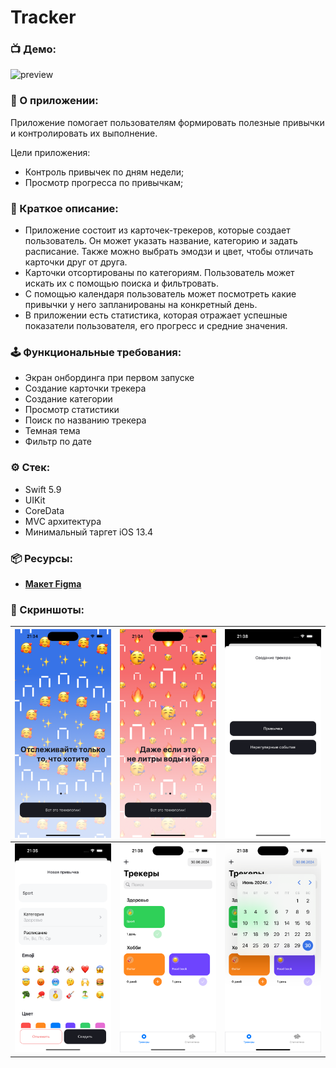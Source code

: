 # Tracker

### 📺 Демо:
![preview](https://github.com/AleksPt/Tracker/blob/main/demo.gif)

### 📱 О приложении:
Приложение помогает пользователям формировать полезные привычки и контролировать их выполнение.

Цели приложения:
+ Контроль привычек по дням недели;
+ Просмотр прогресса по привычкам;

### 📜 Краткое описание:
+ Приложение состоит из карточек-трекеров, которые создает пользователь. Он может указать название, категорию и задать расписание. Также можно выбрать эмодзи и цвет, чтобы отличать карточки друг от друга.
+ Карточки отсортированы по категориям. Пользователь может искать их с помощью поиска и фильтровать.
+ С помощью календаря пользователь может посмотреть какие привычки у него запланированы на конкретный день.
+ В приложении есть статистика, которая отражает успешные показатели пользователя, его прогресс и средние значения.

### 🕹️ Функциональные требования:
+ Экран онбординга при первом запуске
+ Создание карточки трекера
+ Создание категории
+ Просмотр статистики
+ Поиск по названию трекера
+ Темная тема
+ Фильтр по дате

### ⚙️ Стек:
- Swift 5.9
- UIKit
- CoreData
- MVC архитектура
- Минимальный таргет iOS 13.4

### 📦 Ресурсы:
- [**Макет Figma**](https://www.figma.com/design/IcbN0hh3YsqazAsf3oxm2j/Tracker?m=auto&t=USqyA7ls9w9xWhlM-6)

### 📸 Скриншоты:
| ![preview](https://github.com/AleksPt/Tracker/blob/main/1.png) |![preview](https://github.com/AleksPt/Tracker/blob/main/2.png) | ![preview](https://github.com/AleksPt/Tracker/blob/main/3.png)
|-------|----------|---------|
| ![preview](https://github.com/AleksPt/Tracker/blob/main/4.png) |![preview](https://github.com/AleksPt/Tracker/blob/main/5.png) | ![preview](https://github.com/AleksPt/Tracker/blob/main/6.png)
